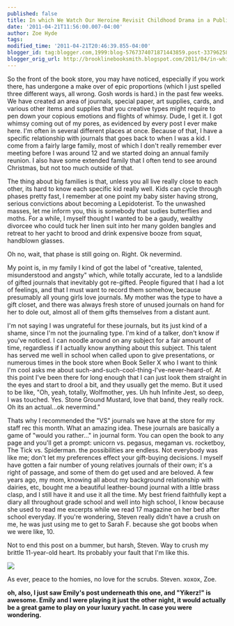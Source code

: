 ```yaml
---
published: false
title: In which We Watch Our Heroine Revisit Childhood Drama in a Public Forum...again...
date: '2011-04-21T11:56:00.007-04:00'
author: Zoe Hyde
tags:
modified_time: '2011-04-21T20:46:39.855-04:00'
blogger_id: tag:blogger.com,1999:blog-5767374071871443859.post-3379625857261447925
blogger_orig_url: http://brooklinebooksmith.blogspot.com/2011/04/in-which-we-watch-our-heroine-revisit.html
---
```

So the front of the book store, you may have noticed, especially if you work there, has undergone a make over of epic proportions (which I just spelled three different ways, all wrong. Gosh words is hard.) in the past few weeks. We have created an area of journals, special paper, art supplies, cards, and various other items and supplies that you creative types might require to pen down your copious emotions and flights of whimsy. Dude, I get it. I got whimsy coming out of my pores, as evidenced by every post I ever make here. I'm often in several different places at once. Because of that, I have a specific relationship with journals that goes back to when I was a kid. I come from a fairly large family, most of which I don't really remember ever meeting before I was around 12 and we started doing an annual family reunion. I also have some extended family that I often tend to see around Christmas, but not too much outside of that.

The thing about big families is that, unless you all live really close to each other, its hard to know each specific kid really well. Kids can cycle through phases pretty fast, I remember at one point my baby sister having strong, serious convictions about becoming a Lepidoterist. To the unwashed masses, let me inform you, this is somebody that sudies butterflies and moths. For a while, I myself thought I wanted to be a gaudy, wealthy divorcee who could tuck her linen suit into her many golden bangles and retreat to her yacht to brood and drink expensive booze from squat, handblown glasses.

Oh no, wait, that phase is still going on. Right. Ok nevermind.

My point is, in my family I kind of got the label of "creative, talented, misunderstood and angsty" which, while totally accurate, led to a landslide of gifted journals that inevitably got re-gifted. People figured that I had a lot of feelings, and that I must want to record them somehow, because presumably all young girls love journals. My mother was the type to have a gift closet, and there was always fresh store of unused journals on hand for her to dole out, almost all of them gifts themselves from a distant aunt.

I'm not saying I was ungrateful for these journals, but its just kind of a shame, since I'm not the journaling type. I'm kind of a talker, don't know if you've noticed. I can noodle around on any subject for a fair amount of time, regardless if I actually know anything about this subject. This talent has served me well in school when called upon to give presentations, or numerous times in the book store when Book Seller X who I want to think I'm cool asks me about such-and-such-cool-thing-I've-never-heard-of. At this point I've been there for long enough that I can just look them straight in the eyes and start to drool a bit, and they usually get the memo. But it used to be like, "Oh, yeah, totally, Wolfmother, yes. Uh huh Infinite Jest, so deep, I was touched. Yes. Stone Ground Mustard, love that band, they really rock. Oh its an actual...ok nevermind."

Thats why I recommended the "VS" journals we have at the store for my staff rec this month. What an amazing idea. These journals are basically a game of "would you rather..." in journal form. You can open the book to any page and you'll get a prompt: unicorn vs. pegasus, megaman vs. rocketboy, The Tick vs. Spiderman. the possibilities are endless. Not everybody was like me; don't let my preferences effect your gift-buying decisions. I myself have gotten a fair number of young relatives journals of their own; it's a right of passage, and some of them do get used and are beloved. A few years ago, my mom, knowing all about my background relationship with dairies, etc, bought me a beautiful leather-bound journal with a little brass clasp, and I still have it and use it all the time. My best friend faithfully kept a diary all throughout grade school and well into high school, I know because she used to read me excerpts while we read 17 magazine on her bed after school everyday. If you're wondering, Steven really didn't have a crush on me, he was just using me to get to Sarah F. because she got boobs when we were like, 10\.

Not to end this post on a bummer, but harsh, Steven. Way to crush my brittle 11-year-old heart. Its probably your fault that I'm like this.

![](http://lakersblog.latimes.com/.a/6a00d8341c506253ef01157129453a970c-320wi)

As ever, peace to the homies, no love for the scrubs. Steven.
xoxox, Zoe.


**oh, also, I just saw Emily's post underneath this one, and "Yikerz!" is awesome. Emily and I were playing it just the other night, it would actually be a great game to play on your luxury yacht. In case you were wondering.**